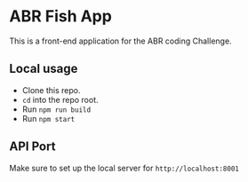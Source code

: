 # ABR Fish App

This is a front-end application for the ABR coding Challenge.

## Local usage

- Clone this repo.
- `cd` into the repo root.
- Run `npm run build`
- Run `npm start`

## API Port

Make sure to set up the local server for  `http://localhost:8001`